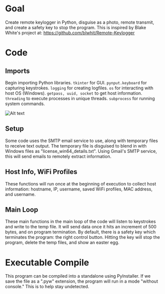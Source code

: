# Goal
Create remote keylogger in Python, disguise as a photo, remote transmit, and create a safety key to stop the program.
This is inspired by Blake White's project at: https://github.com/blwhit/Remote-Keylogger

# Code
## Imports
Begin importing Python libraries.
`tkinter` for GUI.
`pynput.keyboard` for capturing keystrokes.
`logging` for creating logfiles.
`os` for interacting with host OS (Windows).
`getpass, uuid, socket` to get host information.
`threading` to execute processes in unique threads.
`subprocess` for running system commands.

![Alt text](https://raw.githubusercontent.com/jsrcs/Images/refs/heads/main/Python-Keylogger/1.png?token=GHSAT0AAAAAAC2NUSQ7A43OFXDPTPSVSEJEZZU2KGQ)

## Setup
Some code uses the SMTP email service to use, along with temporary files to receive text output. The temporary file is disguised to blend in with Windows files as "license_win64_details.txt".
Using Gmail's SMTP service, this will send emails to remotely extract information.
## Host Info, WiFi Profiles
These functions will run once at the beginning of execution to collect host information: hostname, IP, username, saved WiFi profiles, MAC address, and username.
## Main Loop
These main functions in the main loop of the code will listen to keystrokes and write to the temp file. It will send data once it hits an increment of 500 bytes, and on program termination.
By default, there is a safety key which terminates the program: the right control button. Hitting the key will stop the program, delete the temp files, and show an easter egg.

# Executable Compile
This program can be compiled into a standalone using PyInstaller. If we save the file as a ".pyw" extension, the program will run in a mode "without console." This is to help stay undetected.
